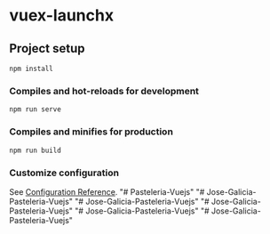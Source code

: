 # vuex-launchx

## Project setup
```
npm install
```

### Compiles and hot-reloads for development
```
npm run serve
```

### Compiles and minifies for production
```
npm run build
```

### Customize configuration
See [Configuration Reference](https://cli.vuejs.org/config/).
"# Pasteleria-Vuejs" 
"# Jose-Galicia-Pasteleria-Vuejs" 
"# Jose-Galicia-Pasteleria-Vuejs" 
"# Jose-Galicia-Pasteleria-Vuejs" 
"# Jose-Galicia-Pasteleria-Vuejs" 
"# Jose-Galicia-Pasteleria-Vuejs" 
